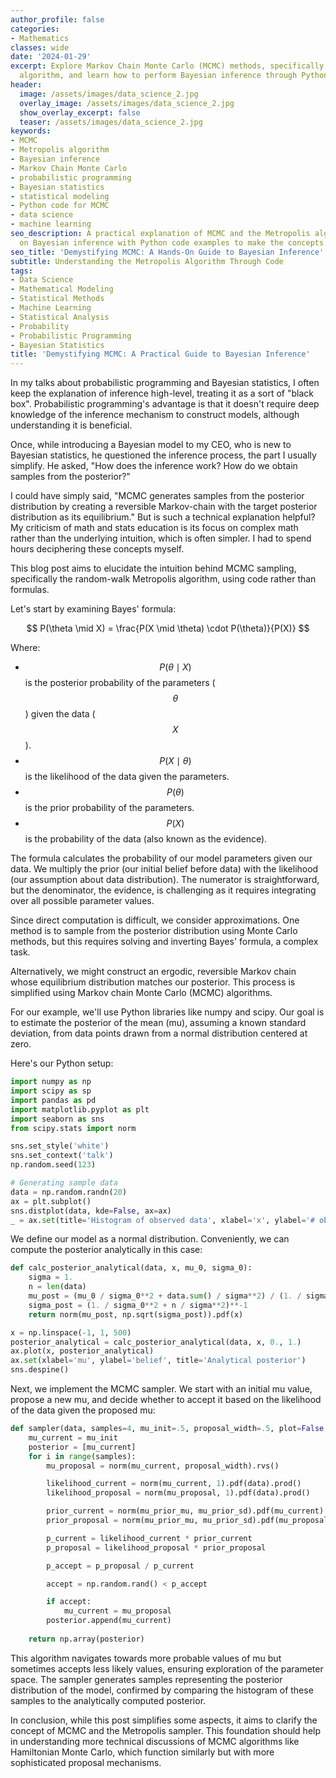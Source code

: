 ```yaml
---
author_profile: false
categories:
- Mathematics
classes: wide
date: '2024-01-29'
excerpt: Explore Markov Chain Monte Carlo (MCMC) methods, specifically the Metropolis
  algorithm, and learn how to perform Bayesian inference through Python code.
header:
  image: /assets/images/data_science_2.jpg
  overlay_image: /assets/images/data_science_2.jpg
  show_overlay_excerpt: false
  teaser: /assets/images/data_science_2.jpg
keywords:
- MCMC
- Metropolis algorithm
- Bayesian inference
- Markov Chain Monte Carlo
- probabilistic programming
- Bayesian statistics
- statistical modeling
- Python code for MCMC
- data science
- machine learning
seo_description: A practical explanation of MCMC and the Metropolis algorithm, focusing
  on Bayesian inference with Python code examples to make the concepts accessible.
seo_title: 'Demystifying MCMC: A Hands-On Guide to Bayesian Inference'
subtitle: Understanding the Metropolis Algorithm Through Code
tags:
- Data Science
- Mathematical Modeling
- Statistical Methods
- Machine Learning
- Statistical Analysis
- Probability
- Probabilistic Programming
- Bayesian Statistics
title: 'Demystifying MCMC: A Practical Guide to Bayesian Inference'
---
```


In my talks about probabilistic programming and Bayesian statistics, I often keep the explanation of inference high-level, treating it as a sort of "black box". Probabilistic programming's advantage is that it doesn't require deep knowledge of the inference mechanism to construct models, although understanding it is beneficial.

Once, while introducing a Bayesian model to my CEO, who is new to Bayesian statistics, he questioned the inference process, the part I usually simplify. He asked, "How does the inference work? How do we obtain samples from the posterior?"

I could have simply said, "MCMC generates samples from the posterior distribution by creating a reversible Markov-chain with the target posterior distribution as its equilibrium." But is such a technical explanation helpful? My criticism of math and stats education is its focus on complex math rather than the underlying intuition, which is often simpler. I had to spend hours deciphering these concepts myself.

This blog post aims to elucidate the intuition behind MCMC sampling, specifically the random-walk Metropolis algorithm, using code rather than formulas.

Let's start by examining Bayes' formula:

$$
P(\theta \mid X) = \frac{P(X \mid \theta) \cdot P(\theta)}{P(X)}
$$

Where:

- $$P(\theta \mid X)$$ is the posterior probability of the parameters ($$\theta$$) given the data ($$X$$).
- $$P(X \mid \theta)$$ is the likelihood of the data given the parameters.
- $$P(\theta)$$ is the prior probability of the parameters.
- $$P(X)$$ is the probability of the data (also known as the evidence).

The formula calculates the probability of our model parameters given our data. We multiply the prior (our initial belief before data) with the likelihood (our assumption about data distribution). The numerator is straightforward, but the denominator, the evidence, is challenging as it requires integrating over all possible parameter values.

Since direct computation is difficult, we consider approximations. One method is to sample from the posterior distribution using Monte Carlo methods, but this requires solving and inverting Bayes' formula, a complex task.

Alternatively, we might construct an ergodic, reversible Markov chain whose equilibrium distribution matches our posterior. This process is simplified using Markov chain Monte Carlo (MCMC) algorithms.

For our example, we'll use Python libraries like numpy and scipy. Our goal is to estimate the posterior of the mean (mu), assuming a known standard deviation, from data points drawn from a normal distribution centered at zero.

Here's our Python setup:

```python
import numpy as np
import scipy as sp
import pandas as pd
import matplotlib.pyplot as plt
import seaborn as sns
from scipy.stats import norm

sns.set_style('white')
sns.set_context('talk')
np.random.seed(123)

# Generating sample data
data = np.random.randn(20)
ax = plt.subplot()
sns.distplot(data, kde=False, ax=ax)
_ = ax.set(title='Histogram of observed data', xlabel='x', ylabel='# observations')
```

We define our model as a normal distribution. Conveniently, we can compute the posterior analytically in this case:

```python
def calc_posterior_analytical(data, x, mu_0, sigma_0):
    sigma = 1.
    n = len(data)
    mu_post = (mu_0 / sigma_0**2 + data.sum() / sigma**2) / (1. / sigma_0**2 + n / sigma**2)
    sigma_post = (1. / sigma_0**2 + n / sigma**2)**-1
    return norm(mu_post, np.sqrt(sigma_post)).pdf(x)

x = np.linspace(-1, 1, 500)
posterior_analytical = calc_posterior_analytical(data, x, 0., 1.)
ax.plot(x, posterior_analytical)
ax.set(xlabel='mu', ylabel='belief', title='Analytical posterior')
sns.despine()
```

Next, we implement the MCMC sampler. We start with an initial mu value, propose a new mu, and decide whether to accept it based on the likelihood of the data given the proposed mu:

```python
def sampler(data, samples=4, mu_init=.5, proposal_width=.5, plot=False, mu_prior_mu=0, mu_prior_sd=1.):
    mu_current = mu_init
    posterior = [mu_current]
    for i in range(samples):
        mu_proposal = norm(mu_current, proposal_width).rvs()

        likelihood_current = norm(mu_current, 1).pdf(data).prod()
        likelihood_proposal = norm(mu_proposal, 1).pdf(data).prod()

        prior_current = norm(mu_prior_mu, mu_prior_sd).pdf(mu_current)
        prior_proposal = norm(mu_prior_mu, mu_prior_sd).pdf(mu_proposal)

        p_current = likelihood_current * prior_current
        p_proposal = likelihood_proposal * prior_proposal

        p_accept = p_proposal / p_current

        accept = np.random.rand() < p_accept

        if accept:
            mu_current = mu_proposal
        posterior.append(mu_current)
        
    return np.array(posterior)
```

This algorithm navigates towards more probable values of mu but sometimes accepts less likely values, ensuring exploration of the parameter space. The sampler generates samples representing the posterior distribution of the model, confirmed by comparing the histogram of these samples to the analytically computed posterior.

In conclusion, while this post simplifies some aspects, it aims to clarify the concept of MCMC and the Metropolis sampler. This foundation should help in understanding more technical discussions of MCMC algorithms like Hamiltonian Monte Carlo, which function similarly but with more sophisticated proposal mechanisms.

